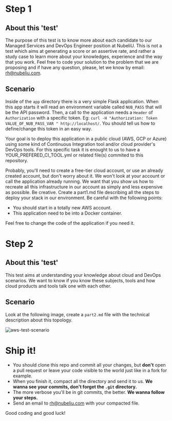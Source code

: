 # Step 1

## About this 'test'

The purpose of this test is to know more about each candidate to our Managed Services and DevOps Engineer position at NubeliU. This is not a test which aims at generating a score or an assertive rate, and rather a study case to learn more about your knowledges, experience and the way that you work. Feel free to code your solution to the problem that we are proposing and if have any question, please, let we know by email: rh@nubeliu.com.

## Scenario

Inside of the `app` directory there is a very simple Flask application. When this app starts it will read an environment variable called `NUB_PASS` that will be the API password. Then, a call to the application needs a `Header` of `Authorization` with a specific token. Eg: `curl -H "Authorization: Token VALUE_OF_NUB_PASS_VAR " http://localhost/`. You should tell us how to define/change this token in an easy way.

Your goal is to deploy this application in a public cloud (AWS, GCP or Azure) using some kind of Continuous Integration tool and/or cloud provider's DevOps tools. For this specific task it is enought to us to have a YOUR_PREFERED_CI_TOOL.yml or related file(s) commited to this repository.

Probably, you'll need to create a free-tier cloud account, or use an already created account, but don't worry about it. We won't look at your account or call the application already running. We want that you show us how to recreate all this infrastructure in our account as simply and less expensive as possible. Be creative. Create a part1.md file describing all the steps to deploy your stack in our environment. Be careful with the following points:

* You should start in a totally new AWS account.
* This application need to be into a Docker container.

Feel free to change the code of the application if you need it.

# Step 2

## About this 'test'

This test aims at understanding your knowledge about cloud and DevOps scenarios. We want to know if you know these subjects, tools and how cloud products and tools talk one with each other.

## Scenario

Look at the following image, create a `part2.md` file with the technical description about this topology.

![aws-test-scenario](https://user-images.githubusercontent.com/29125605/29424258-5d7d5c2a-8355-11e7-9701-2fb26621b6b0.png)

# Ship it! 

* You should clone this repo and commit all your changes, but **don't** open a pull request or leave your code visible to the world just like in a fork for example.
* When you finish it, compact all the directory and send it to us. **We wanna see your commits, don't forget the `.git` directory.**
* The more verbose you'll be in git commits, the better. **We wanna follow your steps.**
* Send an email to rh@nubeliu.com with your compacted file.

Good coding and good luck!
